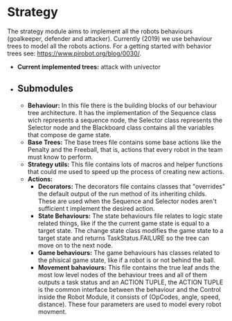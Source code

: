 # Strategy
The strategy module aims to implement all the robots behaviours (goalkeeper, defender and attacker). Currently (2019) we use behaviour trees to model all the robots actions. For a getting started with behavior trees see: https://www.pirobot.org/blog/0030/.

- **Current implemented trees:** attack with univector

- ## **Submodules**
    - **Behaviour:** In this file there is the building blocks of our behaviour tree architecture. It has the implementation of the Sequence class wich represents a sequence node, the Selector class represents the Selector node and the Blackboard class contains all the variables that compose de game state.
    - **Base Trees:** The base trees file contains some base actions like the Penalty and the Freeball, that is, actions that every robot in the team must know to perform.
    - **Strategy utils:** This file contains lots of macros and helper functions that could me used to speed up the process of creating new actions.
    - **Actions:**
        - **Decorators:** The decorators file contains classes that "overrides" the default output of the run method of its inheriting childs. These are used when the Sequence and Selector nodes aren't sufficient t implement the desired action.
        - **State Behaviours:** The state behaviours file relates to logic state related things, like if the the current game state is equal to a target state. The change state class modifies the game state to a target state and returns TaskStatus.FAILURE so the tree can move on to the next node.
        - **Game behaviours:** The game behaviours has classes related to the phisical game state, like if a robot is or not behind the ball.
        - **Movement bahaviours:** This file contains the true leaf ands the most low level nodes of the behaviour trees and all of them outputs a task status and an ACTION TUPLE, the ACTION TUPLE is the common interface between the behaviour and the Control inside the Robot Module, it consists of (OpCodes, angle, speed, distance). These four parameters are used to model every robot movment.